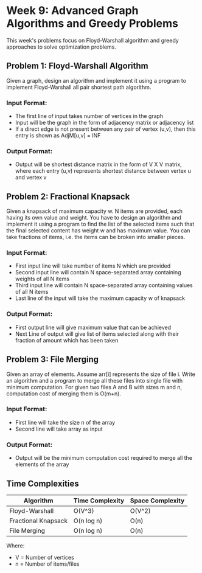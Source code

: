 # Week 9: Advanced Graph Algorithms and Greedy Problems

This week's problems focus on Floyd-Warshall algorithm and greedy approaches to solve optimization problems.

## Problem 1: Floyd-Warshall Algorithm
Given a graph, design an algorithm and implement it using a program to implement Floyd-Warshall all pair shortest path algorithm.

### Input Format:
- The first line of input takes number of vertices in the graph
- Input will be the graph in the form of adjacency matrix or adjacency list
- If a direct edge is not present between any pair of vertex (u,v), then this entry is shown as AdjM[u,v] = INF

### Output Format:
- Output will be shortest distance matrix in the form of V X V matrix, where each entry (u,v) represents shortest distance between vertex u and vertex v

## Problem 2: Fractional Knapsack
Given a knapsack of maximum capacity w. N items are provided, each having its own value and weight. You have to design an algorithm and implement it using a program to find the list of the selected items such that the final selected content has weight w and has maximum value. You can take fractions of items, i.e. the items can be broken into smaller pieces.

### Input Format:
- First input line will take number of items N which are provided
- Second input line will contain N space-separated array containing weights of all N items
- Third input line will contain N space-separated array containing values of all N items
- Last line of the input will take the maximum capacity w of knapsack

### Output Format:
- First output line will give maximum value that can be achieved
- Next Line of output will give list of items selected along with their fraction of amount which has been taken

## Problem 3: File Merging
Given an array of elements. Assume arr[i] represents the size of file i. Write an algorithm and a program to merge all these files into single file with minimum computation. For given two files A and B with sizes m and n, computation cost of merging them is O(m+n).

### Input Format:
- First line will take the size n of the array
- Second line will take array as input

### Output Format:
- Output will be the minimum computation cost required to merge all the elements of the array

## Time Complexities

| Algorithm | Time Complexity | Space Complexity |
|-----------|----------------|------------------|
| Floyd-Warshall | O(V^3) | O(V^2) |
| Fractional Knapsack | O(n log n) | O(n) |
| File Merging | O(n log n) | O(n) |

Where:
- V = Number of vertices
- n = Number of items/files 
